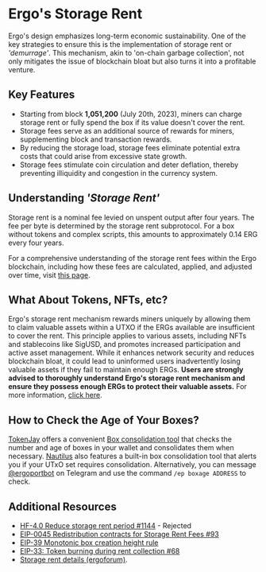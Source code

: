 # Ergo's Storage Rent

Ergo's design emphasizes long-term economic sustainability. One of the key strategies to ensure this is the implementation of storage rent or *'demurrage'*. This mechanism, akin to 'on-chain garbage collection', not only mitigates the issue of blockchain bloat but also turns it into a profitable venture.

## Key Features

- Starting from block **1,051,200** (July 20th, 2023), miners can charge storage rent or fully spend the box if its value doesn't cover the rent.
- Storage fees serve as an additional source of rewards for miners, supplementing block and transaction rewards.
- By reducing the storage load, storage fees eliminate potential extra costs that could arise from excessive state growth.
- Storage fees stimulate coin circulation and deter deflation, thereby preventing illiquidity and congestion in the currency system.

## Understanding *'Storage Rent'* 

Storage rent is a nominal fee levied on unspent output after four years. The fee per byte is determined by the storage rent subprotocol. For a box without tokens and complex scripts, this amounts to approximately 0.14 ERG every four years. 

For a comprehensive understanding of the storage rent fees within the Ergo blockchain, including how these fees are calculated, applied, and adjusted over time, visit [this page](rent-fees.md).

## What About Tokens, NFTs, etc?

Ergo's storage rent mechanism rewards miners uniquely by allowing them to claim valuable assets within a UTXO if the ERGs available are insufficient to cover the rent. This principle applies to various assets, including NFTs and stablecoins like SigUSD, and promotes increased participation and active asset management. While it enhances network security and reduces blockchain bloat, it could lead to uninformed users inadvertently losing valuable assets if they fail to maintain enough ERGs. **Users are strongly advised to thoroughly understand Ergo's storage rent mechanism and ensure they possess enough ERGs to protect their valuable assets.** For more information, [click here](rent-tokens.md).

## How to Check the Age of Your Boxes? 

[TokenJay](token-jay.md) offers a convenient [Box consolidation tool](https://tokenjay.app/app/#boxconsolidation) that checks the number and age of boxes in your wallet and consolidates them when necessary. [Nautilus](nautilus.md) also features a built-in box consolidation tool that alerts you if your UTxO set requires consolidation. Alternatively, you can message [@ergoportbot](https://t.me/ergoportbot) on Telegram and use the command `/ep boxage ADDRESS` to check. 

## Additional Resources

- [HF-4.0 Reduce storage rent period #1144](https://github.com/ergoplatform/ergo/issues/1144) - Rejected
- [EIP-0045 Redistribution contracts for Storage Rent Fees #93](https://github.com/ergoplatform/eips/pull/93)
- [EIP-39 Monotonic box creation height rule](https://github.com/ergoplatform/eips/blob/master/eip-0039.md)
- [EIP-33: Token burning during rent collection #68](https://github.com/ergoplatform/eips/pull/68)
- [Storage rent details (ergoforum)](https://www.ergoforum.org/t/storage-rent-details/256).